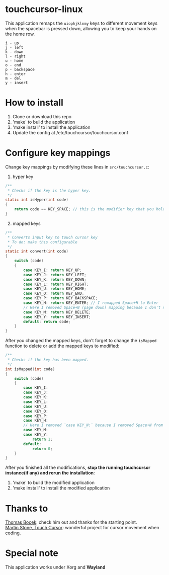 # touchcursor-linux
This application remaps the `uiophjklnmy` keys to different movement keys when the spacebar is pressed down, allowing you to keep your hands on the home row.

```
i - up
j - left
k - down
l - right
u - home
o - end
p - backspace
h - enter
m - del
y - insert
```

# How to install
1. Clone or download this repo
2. 'make' to build the application
3. 'make install' to install the application
4. Update the config at /etc/touchcursor/touchcursor.conf

# Configure key mappings
Change key mappings by modifying these lines in `src/touchcursor.c`:
1. hyper key

```c
/**
 * Checks if the key is the hyper key.
 */
static int isHyper(int code)
{
    return code == KEY_SPACE; // this is the modifier key that you holds down when pressing other keys
}
```

2. mapped keys

```c
/**
 * Converts input key to touch cursor key
 * To do: make this configurable
 */
static int convert(int code)
{
    switch (code)
    {
        case KEY_I: return KEY_UP;
        case KEY_J: return KEY_LEFT;
        case KEY_K: return KEY_DOWN;
        case KEY_L: return KEY_RIGHT;
        case KEY_U: return KEY_HOME;
        case KEY_O: return KEY_END;
        case KEY_P: return KEY_BACKSPACE;
        case KEY_H: return KEY_ENTER; // I remapped Space+H to Enter
        // Here I removed Space+N (page down) mapping because I don't need it
        case KEY_M: return KEY_DELETE;
        case KEY_Y: return KEY_INSERT;
        default: return code;
    }
}
```

After you changed the mapped keys, don't forget to change the `isMapped` function to delete or add the mapped keys to modified:

```c
/**
 * Checks if the key has been mapped.
 */
int isMapped(int code)
{
    switch (code)
    {
        case KEY_I:
        case KEY_J:
        case KEY_K:
        case KEY_L:
        case KEY_U:
        case KEY_O:
        case KEY_P:
        case KEY_H:
        // Here I removed `case KEY_N:` because I removed Space+N from the previous `convert` function
        case KEY_M:
        case KEY_Y:
            return 1;
        default:
            return 0;
    }
}
```
After you finished all the modifications, **stop the running touchcursor instance(if any) and rerun the installation**:
1. 'make' to build the modified application
2. 'make install' to install the modified application

# Thanks to
[Thomas Bocek](https://github.com/tbocek): check him out and thanks for the starting point.  
[Martin Stone, Touch Cursor](https://github.com/martin-stone/touchcursor): wonderful project for cursor movement when coding.

# Special note
This application works under Xorg and **Wayland**

